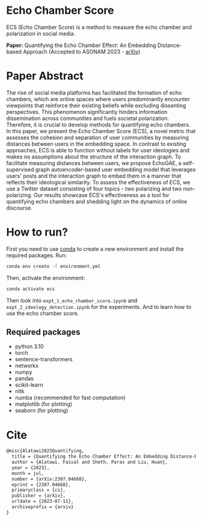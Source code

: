 # Echo Chamber Score
ECS (Echo Chamber Score) is a method to measure the echo chamber and polarization in social media.

**Paper:** Quantifying the Echo Chamber Effect: An Embedding Distance-based Approach (Accepted to ASONAM 2023 - [arXiv](https://arxiv.org/abs/2307.04668))

# Paper Abstract
The rise of social media platforms has facilitated the formation of echo chambers, which are online spaces where users predominantly encounter viewpoints that reinforce their existing beliefs while excluding dissenting perspectives. This phenomenon significantly hinders information dissemination across communities and fuels societal polarization. Therefore, it is crucial to develop methods for quantifying echo chambers. In this paper, we present the Echo Chamber Score (ECS), a novel metric that assesses the cohesion and separation of user communities by measuring distances between users in the embedding space. In contrast to existing approaches, ECS is able to function without labels for user ideologies and makes no assumptions about the structure of the interaction graph. To facilitate measuring distances between users, we propose EchoGAE, a self-supervised graph autoencoder-based user embedding model that leverages users' posts and the interaction graph to embed them in a manner that reflects their ideological similarity. To assess the effectiveness of ECS, we use a Twitter dataset consisting of four topics - two polarizing and two non-polarizing. Our results showcase ECS's effectiveness as a tool for quantifying echo chambers and shedding light on the dynamics of online discourse.

# How to run?

First you need to use [conda](https://docs.conda.io/en/latest/) to create a new environment and install the required packages. Run:
```bash
conda env create -f environment.yml
```

Then, activate the environment:
```bash
conda activate ecs
```

Then look into `expt_1_echo_chamber_score.ipynb` and `expt_2_ideology_detection.ipynb` for the experiments. And to learn how to use the echo chamber score.

## Required packages
- python 3.10
- torch
- sentence-transformers
- networkx
- numpy
- pandas
- scikit-learn
- nltk
- numba (recommended for fast computation)
- matplotlib (for plotting)
- seaborn (for plotting)


# Cite

```tex
@misc{Alatawi2023Quantifying,
  title = {Quantifying the Echo Chamber Effect: An Embedding Distance-Based Approach},
  author = {Alatawi, Faisal and Sheth, Paras and Liu, Huan},
  year = {2023},
  month = jul,
  number = {arXiv:2307.04668},
  eprint = {2307.04668},
  primaryclass = {cs},
  publisher = {arXiv},
  urldate = {2023-07-11},
  archiveprefix = {arxiv}
}
```
